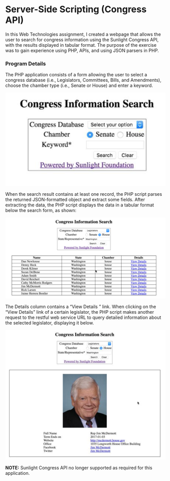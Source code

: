 # Server-Side Scripting (Congress API)

In this Web Technologies assignment, I created a webpage that allows the user to search for congress information using the Sunlight Congress API, with the results displayed in tabular format. The purpose of the exercise was to gain experience using PHP, APIs, and using JSON parsers in PHP.



### Program Details

The PHP application consists of a form allowing the user to select a congress database (i.e., Legislators, Committees, Bills, and Amendments), choose the chamber type (i.e., Senate or House) and enter a keyword.

![congress-search](congress_search_screenshot.PNG)

When the search result contains at least one record, the PHP script parses the returned JSON-formatted object and extract some fields. After extracting the data, the PHP script displays the data in a tabular format below the search form, as shown:

![congress-search-results](congress_search_results.PNG)

The Details column contains a “View Details ” link. When clicking on the “View Details” link of a certain legislator, the PHP script makes another request to the restful web service URL to query detailed information about the selected legislator, displaying it below.

![congress-search-results](congress_search_details.PNG)

**NOTE:** Sunlight Congress API no longer supported as required for this application.
